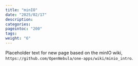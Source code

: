 ```yaml
---
title: "minIO"
date: "2025/02/17"
description:
categories:
pageintoc: "200"
tags:
weight: "6"
---
```


<a id="minio-intro"></a>

<!--# minIO -->

Placeholder text for new page based on the minIO wiki, `https://github.com/OpenNebula/one-apps/wiki/minio_intro`.
